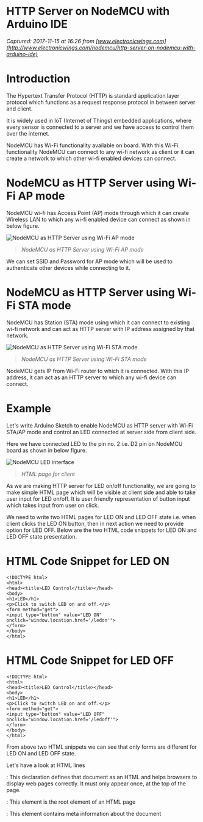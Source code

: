 # HTTP Server on NodeMCU with Arduino IDE

_Captured: 2017-11-15 at 16:26 from [www.electronicwings.com](http://www.electronicwings.com/nodemcu/http-server-on-nodemcu-with-arduino-ide)_

# **Introduction**

The Hypertext Transfer Protocol (HTTP) is standard application layer protocol which functions as a request response protocol in between server and client.

It is widely used in IoT (Internet of Things) embedded applications, where every sensor is connected to a server and we have access to control them over the internet.

NodeMCU has Wi-Fi functionality available on board. With this Wi-Fi functionality NodeMCU can connect to any wi-fi network as client or it can create a network to which other wi-fi enabled devices can connect.

# **NodeMCU as HTTP Server using Wi-Fi AP mode**

NodeMCU wi-fi has Access Point (AP) mode through which it can create Wireless LAN to which any wi-fi enabled device can connect as shown in below figure.

![NodeMCU as HTTP Server using Wi-Fi AP mode](http://www.electronicwings.com/public/images/user_images/images/NodeMCU/NodeMCU%20Basics%20using%20Arduino%20IDE/NodeMCU%20HTTP%20Server/NodeMCU_WiFi_AP_Mode.png)

> _NodeMCU as HTTP Server using Wi-Fi AP mode_

We can set SSID and Password for AP mode which will be used to authenticate other devices while connecting to it.

# **NodeMCU as HTTP Server using Wi-Fi STA mode**

NodeMCU has Station (STA) mode using which it can connect to existing wi-fi network and can act as HTTP server with IP address assigned by that network.

![NodeMCU as HTTP Server using Wi-Fi STA mode](http://www.electronicwings.com/public/images/user_images/images/NodeMCU/NodeMCU%20Basics%20using%20Arduino%20IDE/NodeMCU%20HTTP%20Server/NodeMCU_WiFi_STA_Mode.png)

> _NodeMCU as HTTP Server using Wi-Fi STA mode_

NodeMCU gets IP from Wi-Fi router to which it is connected. With this IP address, it can act as an HTTP server to which any wi-fi device can connect.

# **Example**

Let's write Arduino Sketch to enable NodeMCU as HTTP server with Wi-Fi STA/AP mode and control an LED connected at server side from client side.

Here we have connected LED to the pin no. 2 i.e. D2 pin on NodeMCU board as shown in below figure.

![NodeMCU LED interface](http://www.electronicwings.com/public/images/user_images/images/NodeMCU/NodeMCU%20Basics%20using%20Arduino%20IDE/NodeMCU%20HTTP%20Server/NodeMCU%20LED.png)

> _HTML page for client_

As we are making HTTP server for LED on/off functionality, we are going to make simple HTML page which will be visible at client side and able to take user input for LED on/off. It is user friendly representation of button input which takes input from user on click.

We need to write two HTML pages for LED ON and LED OFF state i.e. when client clicks the LED ON button, then in next action we need to provide option for LED OFF. Below are the two HTML code snippets for LED ON and LED OFF state presentation.

# **HTML Code Snippet for LED ON**
    
    
    <!DOCTYPE html>
    <html>
    <head><title>LED Control</title></head>
    <body>
    <h1>LED</h1>
    <p>Click to switch LED on and off.</p>
    <form method="get">
    <input type="button" value="LED ON" onclick="window.location.href='/ledon'">
    </form>
    </body>
    </html>

# **HTML Code** **Snippet for LED OFF**
    
    
    <!DOCTYPE html>
    <html>
    <head><title>LED Control</title></head>
    <body>
    <h1>LED</h1>
    <p>Click to switch LED on and off.</p>
    <form method="get">
    <input type="button" value="LED OFF" onclick="window.location.href='/ledoff'">
    </form>
    </body>
    </html>
    

From above two HTML snippets we can see that only forms are different for LED ON and LED OFF state.

Let's have a look at HTML lines

**<!DOCTYPE html>**: This declaration defines that document as an HTML and helps browsers to display web pages correctly. It must only appear once, at the top of the page.

**<html>**: This element is the root element of an HTML page

**<head>**: This element contains meta information about the document

**<title>**: This element specifies a title for the document

**<body>**: This element contains the visible page content i.e. body of document

**<h1>**: This element defines the largest font size for heading. Similarly, we can use <h2>/<h3>and so on for smaller font sizes of the header.

**<p>**: This element defines a paragraph.

**<form>**: This element defines a form that is used to collect user input

**window.location.href** : This is a property that will tell us the current URL location. Changing the value of the property will redirect the page.

e.g.`window.location.href='/ledon'` will redirect the current page to the URL `current_url/ledon `page. If current location is `http://192.168.0.1` then it will redirect to `http://192.168.0.1/ledon `page. Page redirect action is taken on click event (e.g. click on button).

Here we are using above mentioned concept (page redirect) to redirect the client from LED ON page to LED OFF page and vice versa.

To learn more about HTML refer <https://www.w3schools.com/html/default.asp>

Now we can send above HTML snippets when client connects to the server and also when client clicks on button.

**Program**

In Wi-Fi Access Point (AP) mode, NodeMCU creates server hence we can set its IP address, IP subnet mask and IP gateway.

Let's take below SSID, Password to join network and addresses for AP mode

  * SSID = "NodeMCU"
  * Password = "12345678"
  * IP = "192.168.2.1"
  * Sub netmask = "255.255.255.0"
  * Gateway = "192.168.2.1"

# **Arduino Sketch for HTTP server with wi-fi AP mode**
    
    
    #include <ESP8266WiFi.h>
    #include <ESP8266WebServer.h>
    
    /* Put your SSID & Password */
    const char* ssid = "NodeMCU";  // Enter SSID here
    const char* password = "12345678";  //Enter Password here
    
    /* Put IP Address details */
    IPAddress local_ip(192,168,2,1);
    IPAddress gateway(192,168,2,1);
    IPAddress subnet(255,255,255,0);
    
    ESP8266WebServer server(80);
    
    uint8_t LEDpin = D2;
    bool LEDstatus = LOW;
    
    void setup() {
      Serial.begin(9600);
      pinMode(LEDpin, OUTPUT);
    
      WiFi.softAP(ssid, password);
      WiFi.softAPConfig(local_ip, gateway, subnet);
      delay(100);
      
      server.on("/", handle_OnConnect);
      server.on("/ledon", handle_ledon);
      server.on("/ledoff", handle_ledoff);
      server.onNotFound(handle_NotFound);
    
      server.begin();
      Serial.println("HTTP server started");
    }
    void loop() {
      server.handleClient();
      if(LEDstatus)
      digitalWrite(LEDpin, HIGH);
      else
      digitalWrite(LEDpin, LOW);
    }
    
    void handle_OnConnect() {
      LEDstatus = LOW;
      server.send(200, "text/html", SendHTML(false)); 
    }
    
    void handle_ledon() {
      LEDstatus = HIGH;
      server.send(200, "text/html", SendHTML(true)); 
    }
    
    void handle_ledoff() {
      LEDstatus = LOW;
      server.send(200, "text/html", SendHTML(false)); 
    }
    
    void handle_NotFound(){
      server.send(404, "text/plain", "Not found");
    }
    
    String SendHTML(uint8_t led){
      String ptr = "<!DOCTYPE html>\n";
      ptr +="<html>\n";
      ptr +="<head>\n";
      ptr +="<title>LED Control</title>\n";
      ptr +="</head>\n";
      ptr +="<body>\n";
      ptr +="<h1>LED</h1>\n";
      ptr +="<p>Click to switch LED on and off.</p>\n";
      ptr +="<form method=\"get\">\n";
      if(led)
      ptr +="<input type=\"button\" value=\"LED OFF\" onclick=\"window.location.href='/ledoff'\">\n";
      else
      ptr +="<input type=\"button\" value=\"LED ON\" onclick=\"window.location.href='/ledon'\">\n";
      ptr +="</form>\n";
      ptr +="</body>\n";
      ptr +="</html>\n";
      return ptr;
    }
    

**Note:** After successful uploading of above sketch client needs to connect to the network created by NodeMCU first.

After connecting to NodeMCU network from wifi enter the server address in browser i.e. `http://server_ip_address` e.g. in our case it is `http://192.168.2.1`_. _After press Enter key we can see the HTML page response from server as shown in below image. Now just click the button to change the state of LED.

![LED control HTML page ](http://www.electronicwings.com/public/images/user_images/images/NodeMCU/NodeMCU%20Basics%20using%20Arduino%20IDE/NodeMCU%20HTTP%20Server/HTML%20response%20from%20server.png)

> _Now, let's do the HTTP server to NodeMCU using Wi-Fi station mode._

In Wi-Fi Station (STA) mode, NodeMCU gets IP addresses from Wi-Fi router (access point). If we are also in same network then we can directly connect to NodeMCU HTTP Server using IP address only.

# **Arduino Sketch for HTTP server with wi-fi STA mode**
    
    
    #include <ESP8266WiFi.h>
    #include <ESP8266WebServer.h>
    
    /*Put your SSID & Password*/
    const char* ssid = "ssid";  // Enter SSID here
    const char* password = "password";  //Enter Password here
    
    ESP8266WebServer server(80);
    
    uint8_t LEDpin = D2;
    bool LEDstatus = LOW;
    
    void setup() {
      Serial.begin(9600);
      delay(100);
      pinMode(LEDpin, OUTPUT);
    
      Serial.println("Connecting to ");
      Serial.println(ssid);
    
      //connect to your local wi-fi network
      WiFi.begin(ssid, password);
    
      //check wi-fi is connected to wi-fi network
      while (WiFi.status() != WL_CONNECTED) {
      delay(1000);
      Serial.print(".");
      }
      Serial.println("");
      Serial.println("WiFi connected..!");
      Serial.print("Got IP: ");  Serial.println(WiFi.localIP());
    
      server.on("/", handle_OnConnect);
      server.on("/ledon", handle_ledon);
      server.on("/ledoff", handle_ledoff);
      server.onNotFound(handle_NotFound);
    
      server.begin();
      Serial.println("HTTP server started");
    }
    void loop() {
      server.handleClient();
      if(LEDstatus)
      digitalWrite(LEDpin, HIGH);
      else
      digitalWrite(LEDpin, LOW);
    }
    
    void handle_OnConnect() {
      LEDstatus = LOW;
      server.send(200, "text/html", SendHTML(false)); 
    }
    
    void handle_ledon() {
      LEDstatus = HIGH;
      server.send(200, "text/html", SendHTML(true)); 
    }
    
    void handle_ledoff() {
      LEDstatus = LOW;
      server.send(200, "text/html", SendHTML(false)); 
    }
    
    void handle_NotFound(){
      server.send(404, "text/plain", "Not found");
    }
    
    String SendHTML(uint8_t led){
      String ptr = "<!DOCTYPE html>\n";
      ptr +="<html>\n";
      ptr +="<head>\n";
      ptr +="<title>LED Control</title>\n";
      ptr +="</head>\n";
      ptr +="<body>\n";
      ptr +="<h1>LED</h1>\n";
      ptr +="<p>Click to switch LED on and off.</p>\n";
      ptr +="<form method=\"get\">\n";
      if(led)
      ptr +="<input type=\"button\" value=\"LED OFF\" onclick=\"window.location.href='/ledoff'\">\n";
      else
      ptr +="<input type=\"button\" value=\"LED ON\" onclick=\"window.location.href='/ledon'\">\n";
      ptr +="</form>\n";
      ptr +="</body>\n";
      ptr +="</html>\n";
      return ptr;
    }
    

**Note:** in wi-fi station mode we need to enter the ssid and password of existing network. After connecting to WiFi network enter the server address in browser i.e. `http://assigned_ip_address`_._ After pressing Enter key we can see the HTML page response from server in the browser as shown above for AP mode

# **Video**
